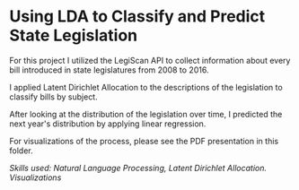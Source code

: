 # Using LDA to Classify and Predict State Legislation

For this project I utilized the LegiScan API to collect information about every bill introduced in state legislatures from 2008 to 2016.

I applied Latent Dirichlet Allocation to the descriptions of the legislation to classify bills by subject.

After looking at the distribution of the legislation over time, I predicted the next year's distribution by applying linear regression.

For visualizations of the process, please see the PDF presentation in this folder.

*Skills used: Natural Language Processing, Latent Dirichlet Allocation. Visualizations*
